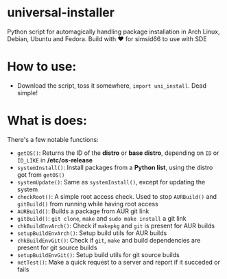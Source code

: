 # universal-installer
Python script for automagically handling package installation in Arch Linux, Debian, Ubuntu and Fedora. Build with ❤️ for simsid66 to use with SDE

# How to use:

- Download the script, toss it somewhere, `import uni_install`. Dead simple!

# What is does:

There's a few notable functions:
- `getOS()`: Returns the ID of the **distro** or **base distro**, depending on `ID` or `ID_LIKE` in **/etc/os-release**
- `systemInstall()`: Install packages from a **Python list**, using the distro got from `getOS()`
- `systemUpdate()`: Same as `systemInstall()`, except for updating the system
- `checkRoot()`: A simple root access check. Used to stop `AURBuild()` and `gitBuild()` from running while having root access
- `AURBuild()`: Builds a package from AUR git link
- `gitBuild()`: `git clone`, `make` and `sudo make install` a git link
- `chkBuildEnvArch()`: Check if `makepkg` and `git` is present for AUR builds
- `setupBuildEnvArch()`: Setup build utils for AUR builds
- `chkBuildEnvGit()`: Check if `git`, `make` and build dependencies are present for git source builds
- `setupBuildEnvGit()`: Setup build utils for git source builds
- `netTest()`: Make a quick request to a server and report if it succeded or fails

